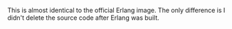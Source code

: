 This is almost identical to the official Erlang image. The only difference is I didn't delete the source code after Erlang was built.